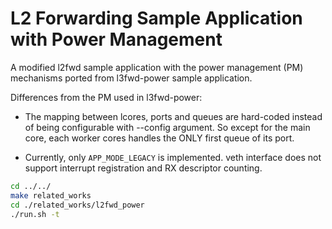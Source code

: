 # L2 Forwarding Sample Application with Power Management

A modified l2fwd sample application with the power management (PM) mechanisms ported from l3fwd-power sample
application.

Differences from the PM used in l3fwd-power:

-   The mapping between lcores, ports and queues are hard-coded instead of being configurable with --config argument.
    So except for the main core, each worker cores handles the ONLY first queue of its port.

-   Currently, only `APP_MODE_LEGACY` is implemented. veth interface does not support interrupt registration and RX
    descriptor counting.


```bash
cd ../../
make related_works
cd ./related_works/l2fwd_power
./run.sh -t
```

